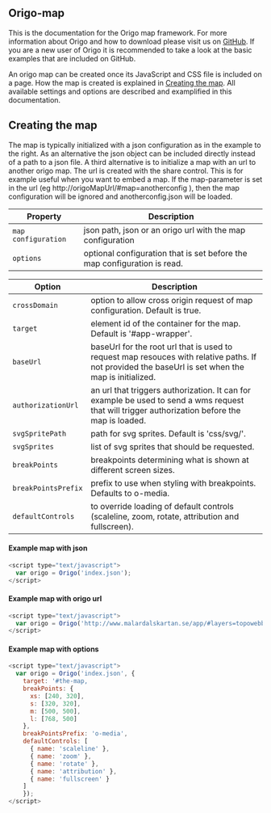 ## Origo-map

This is the documentation for the Origo map framework. For more information about Origo and how to download please visit us on [GitHub](https://github.com/origo-map/origo). If you are a new user of Origo it is recommended to take a look at the basic examples that are included on GitHub.

An origo map can be created once its JavaScript and CSS file is included on a page. How the map is created is explained in [Creating the map](#creating-the-map). All available settings and options are described and examplified in this documentation.

## Creating the map

The map is typically initialized with a json configuration as in the example to the right. As an alternative the json object can be included directly instead of a path to a json file. A third alternative is to initialize a map with an url to another origo map. The url is created with the share control. This is for example useful when you want to embed a map. If the map-parameter is set in the url (eg http://origoMapUrl/#map=anotherconfig ), then the map configuration will be ignored and anotherconfig.json will be loaded.

Property | Description
---|---
`map configuration` | json path, json or an origo url with the map configuration
`options` | optional configuration that is set before the map configuration is read.

Option | Description
---|---
`crossDomain` | option to allow cross origin request of map configuration. Default is true.
`target` | element id of the container for the map. Default is '#app-wrapper'.
`baseUrl` | baseUrl for the root url that is used to request map resouces with relative paths. If not provided the baseUrl is set when the map is initialized.
`authorizationUrl` | an url that triggers authorization. It can for example be used to send a wms request that will trigger authorization before the map is loaded.
`svgSpritePath` | path for svg sprites. Default is 'css/svg/'.
`svgSprites` | list of svg sprites that should be requested.
`breakPoints` | breakpoints determining what is shown at different screen sizes.
`breakPointsPrefix` | prefix to use when styling with breakpoints. Defaults to o-media.
`defaultControls` | to override loading of default controls (scaleline, zoom, rotate, attribution and fullscreen).


#### Example map with json

```javascript
<script type="text/javascript">
  var origo = Origo('index.json');
</script>
```


#### Example map with origo url

```javascript
<script type="text/javascript">
  var origo = Origo('http://www.malardalskartan.se/app/#layers=topowebbkartan_nedtonad/v/1/s/0,vasteras/v/1/s/0,samhalls_projekt/v/1/s/0&center=172605,6596280&zoom=2&pin=348078,6686310&map=malardalskartan');
</script>
```

#### Example map with options

```javascript
<script type="text/javascript">
  var origo = Origo('index.json', {
    target: '#the-map,
    breakPoints: {
      xs: [240, 320],
      s: [320, 320],
      m: [500, 500],
      l: [768, 500]
    },
    breakPointsPrefix: 'o-media',
    defaultControls: [
      { name: 'scaleline' },
      { name: 'zoom' },
      { name: 'rotate' },
      { name: 'attribution' },
      { name: 'fullscreen' }
    ]
    });
</script>
```
